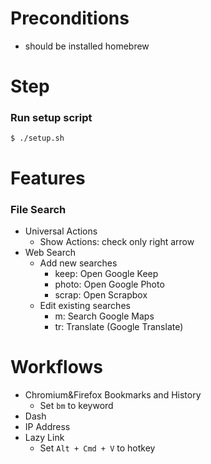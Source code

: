 # Preconditions

- should be installed homebrew

# Step

### Run setup script

```shell
$ ./setup.sh
```

# Features

### File Search

- Universal Actions
    - Show Actions: check only right arrow
- Web Search
    - Add new searches
        - keep: Open Google Keep
        - photo: Open Google Photo
        - scrap: Open Scrapbox
    - Edit existing searches
        - m: Search Google Maps
        - tr: Translate (Google Translate)

# Workflows

- Chromium&Firefox Bookmarks and History
    - Set `bm` to keyword
- Dash
- IP Address
- Lazy Link
    - Set `Alt + Cmd + V` to hotkey